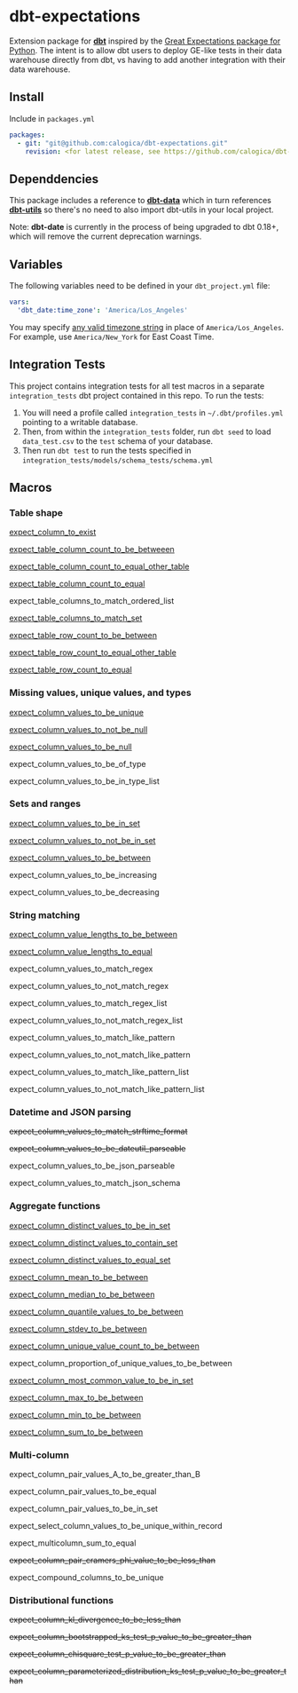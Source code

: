 # dbt-expectations

Extension package for [**dbt**](https://github.com/fishtown-analytics/dbt) inspired by the [Great Expectations package for Python](https://greatexpectations.io/). The intent is to allow dbt users to deploy GE-like tests in their data warehouse directly from dbt, vs having to add another integration with their data warehouse.

## Install

Include in `packages.yml`

```yaml
packages:
  - git: "git@github.com:calogica/dbt-expectations.git"
    revision: <for latest release, see https://github.com/calogica/dbt-expectations/releases>
```

## Dependdencies
This package includes a reference to [**dbt-data**](https://github.com/calogica/dbt-date) which in turn references [**dbt-utils**](https://github.com/fishtown-analytics/dbt-utils) so there's no need to also import dbt-utils in your local project.

Note: **dbt-date** is currently in the process of being upgraded to dbt 0.18+, which will remove the current deprecation warnings.

## Variables
The following variables need to be defined in your `dbt_project.yml` file:

```yaml
vars:
  'dbt_date:time_zone': 'America/Los_Angeles'
```

You may specify [any valid timezone string](https://en.wikipedia.org/wiki/List_of_tz_database_time_zones) in place of `America/Los_Angeles`.
For example, use `America/New_York` for East Coast Time.

## Integration Tests
This project contains integration tests for all test macros in a separate `integration_tests` dbt project contained in this repo. 
To run the tests:
1. You will need a profile called `integration_tests` in `~/.dbt/profiles.yml` pointing to a writable database.
2. Then, from within the `integration_tests` folder, run `dbt seed` to load `data_test.csv` to the `test` schema of your database.
3. Then run `dbt test` to run the tests specified in `integration_tests/models/schema_tests/schema.yml`

## Macros

### Table shape

[expect_column_to_exist](macros/schema_tests/table_shape/expect_column_to_exist.sql)

[expect_table_column_count_to_be_betweeen](macros/schema_tests/table_shape/expect_table_column_count_to_be_betweeen.sql)

[expect_table_column_count_to_equal_other_table](macros/schema_tests/table_shape/expect_table_column_count_to_equal_other_table.sql)

[expect_table_column_count_to_equal](macros/schema_tests/table_shape/expect_table_column_count_to_equal.sql)

expect_table_columns_to_match_ordered_list

[expect_table_columns_to_match_set](macros/schema_tests/table_shape/expect_table_columns_to_match_set.sql)

[expect_table_row_count_to_be_between](macros/schema_tests/table_shape/expect_table_row_count_to_be_between.sql)

[expect_table_row_count_to_equal_other_table](macros/schema_tests/table_shape/expect_table_row_count_to_equal_other_table.sql)

[expect_table_row_count_to_equal](macros/schema_tests/table_shape/expect_table_row_count_to_equal.sql)


### Missing values, unique values, and types

[expect_column_values_to_be_unique](macros/schema_tests/column_values_basic/expect_column_values_to_be_unique.sql)

[expect_column_values_to_not_be_null](macros/schema_tests/column_values_basic/expect_column_values_to_not_be_null.sql)

[expect_column_values_to_be_null](macros/schema_tests/column_values_basic/expect_column_values_to_be_null.sql)

expect_column_values_to_be_of_type

expect_column_values_to_be_in_type_list

### Sets and ranges

[expect_column_values_to_be_in_set](macros/schema_tests/column_values_basic/expect_column_values_to_be_in_set.sql)

[expect_column_values_to_not_be_in_set](macros/schema_tests/column_values_basic/expect_column_values_to_not_be_in_set.sql)

[expect_column_values_to_be_between](macros/schema_tests/column_values_basic/expect_column_values_to_be_between.sql)

expect_column_values_to_be_increasing

expect_column_values_to_be_decreasing

### String matching

[expect_column_value_lengths_to_be_between](macros/schema_tests/string_matching/expect_column_value_lengths_to_be_between.sql)

[expect_column_value_lengths_to_equal](macros/schema_tests/string_matching/expect_column_value_lengths_to_equal.sql)

expect_column_values_to_match_regex

expect_column_values_to_not_match_regex

expect_column_values_to_match_regex_list

expect_column_values_to_not_match_regex_list

expect_column_values_to_match_like_pattern

expect_column_values_to_not_match_like_pattern

expect_column_values_to_match_like_pattern_list

expect_column_values_to_not_match_like_pattern_list

### Datetime and JSON parsing

~~expect_column_values_to_match_strftime_format~~

~~expect_column_values_to_be_dateutil_parseable~~

expect_column_values_to_be_json_parseable

expect_column_values_to_match_json_schema

### Aggregate functions

[expect_column_distinct_values_to_be_in_set](macros/schema_tests/aggregate_functions/expect_column_distinct_values_to_be_in_set.sql)

[expect_column_distinct_values_to_contain_set](macros/schema_tests/aggregate_functions/expect_column_distinct_values_to_contain_set.sql)

[expect_column_distinct_values_to_equal_set](macros/schema_tests/aggregate_functions/expect_column_distinct_values_to_equal_set.sql)

[expect_column_mean_to_be_between](macros/schema_tests/aggregate_functions/expect_column_mean_to_be_between.sql)

[expect_column_median_to_be_between](macros/schema_tests/aggregate_functions/expect_column_median_to_be_between.sql)

[expect_column_quantile_values_to_be_between](macros/schema_tests/aggregate_functions/expect_column_quantile_values_to_be_between.sql)

[expect_column_stdev_to_be_between](macros/schema_tests/aggregate_functions/expect_column_stdev_to_be_between.sql)

[expect_column_unique_value_count_to_be_between](macros/schema_tests/aggregate_functions/expect_column_unique_value_count_to_be_between.sql)

expect_column_proportion_of_unique_values_to_be_between

[expect_column_most_common_value_to_be_in_set](macros/schema_tests/aggregate_functions/expect_column_most_common_value_to_be_in_set.sql)

[expect_column_max_to_be_between](macros/schema_tests/aggregate_functions/expect_column_max_to_be_between.sql)

[expect_column_min_to_be_between](macros/schema_tests/aggregate_functions/expect_column_min_to_be_between.sql)

[expect_column_sum_to_be_between](macros/schema_tests/aggregate_functions/expect_column_sum_to_be_between.sql)


### Multi-column

expect_column_pair_values_A_to_be_greater_than_B

expect_column_pair_values_to_be_equal

expect_column_pair_values_to_be_in_set

expect_select_column_values_to_be_unique_within_record

expect_multicolumn_sum_to_equal

~~expect_column_pair_cramers_phi_value_to_be_less_than~~

expect_compound_columns_to_be_unique

### Distributional functions

~~expect_column_kl_divergence_to_be_less_than~~

~~expect_column_bootstrapped_ks_test_p_value_to_be_greater_than~~

~~expect_column_chisquare_test_p_value_to_be_greater_than~~

~~expect_column_parameterized_distribution_ks_test_p_value_to_be_greater_than~~